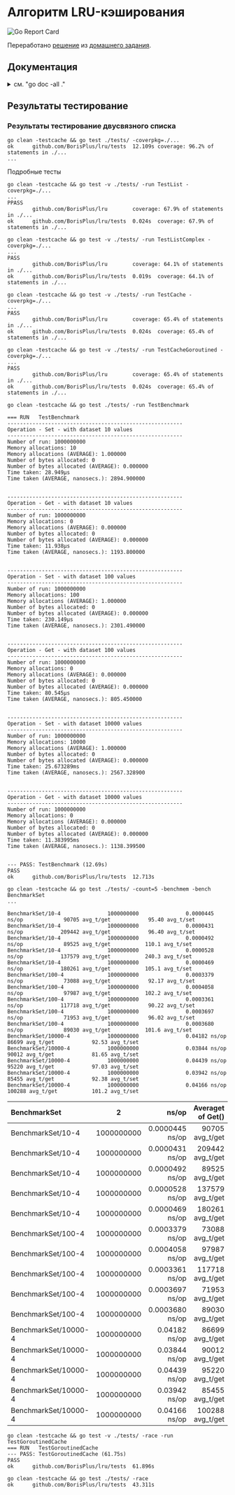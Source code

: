 # Алгоритм LRU-кэширования

![[Go Report Card](https://goreportcard.com/badge/github.com/BorisPlus/lru)](https://goreportcard.com/badge/github.com/BorisPlus/lru)

Переработано [решение](https://github.com/BorisPlus/OTUS-Go-2023-03/blob/master/hw04_lru_cache/REPORT.md) из [домашнего задания](https://github.com/BorisPlus/OTUS-Go-2023-03/blob/master/hw04_lru_cache/README.md).

## Документация

<details>
<summary>см. "go doc -all ."</summary>

```text
package lru // import "github.com/BorisPlus/lru"


TYPES

type Cacher interface {
    Set(key Key, value interface{}) bool
    Get(key Key) (interface{}, bool)
    Clear()
}
    Cacher - интерфейс хранения кэша.

func NewCache(capacity int) Cacher
    NewCache - функция-конструктор кэша.

type Key string

type KeyValue struct {
    // Has unexported fields.
}
    KeyValue - в хранилище будет учтена пара.

    Пара пригодится при извлесении элемента из списка и необходимостью поиска в
    карте, в частности, при очистке абсолютно заполненного кэша.

func NewKeyValuePair(key Key, value interface{}) *KeyValue

func (kv *KeyValue) Key() Key
    Key - получить значение KeyValue.key.

func (kv KeyValue) String() string
    String - наглядное представление значения KeyValue-структуры.

func (kv *KeyValue) Value() interface{}
    Value - получить значение KeyValue.value.

type List struct {
    // Has unexported fields.
}
    List - структура двусвязного списка.

func (list *List) Back() *ListItem
    Back() - получить последний элемент двусвязного списка.

func (list *List) Front() *ListItem
    Front() - получить первый элемент двусвязного списка.

func (list *List) Len() int
    Len() - получить длину двусвязного списка.

func (list *List) MoveToFront(i *ListItem)
    MoveToFront() - переместить элемент в начало двусвязного списка.

func (list *List) PushBack(data interface{}) *ListItem
    PushBack() - добавить значение в конец двусвязного списка.

func (list *List) PushFront(data interface{}) *ListItem
    PushFront() - добавить значение в начало двусвязного списка.

func (list *List) Remove(i *ListItem)
    Remove() - удалить элемент из двусвязного списка.

func (list *List) String() string
    String - наглядное представление всего двусвязного списка.

    Например,

    - пустой список:

        (nil:0x0)
            |
            V
        (nil:0x0)

    - список из двух элементов:

            (nil:0x0)
                |
                V
        -------------------
        Item: 0xc00002e3a0 <--------┐
        -------------------         |
        Data: 2                     |
        Prev: 0x0                   |
        Next: 0xc00002e380  >>>-----|---┐ Next 0xc00002e380
        -------------------         |   | ссылается на
                |                   |   | блок 0xc00002e380
                V                   |   |
        -------------------         |   |
        Item: 0xc00002e380  <-----------┘
        -------------------         | Prev 0xc00002e3a0
        Data: 1                     | ссылается на
        Prev: 0xc00002e3a0  >>>-----┘ блок 0xc00002e3a0
        Next: 0x0
        -------------------
                |
                V
            (nil:0x0)

type ListItem struct {
    Data interface{}
    Prev *ListItem
    Next *ListItem
}
    ListItem - элемент двусвязного списка.

func (listItem *ListItem) String() string
    String - наглядное представление значения элемента двусвязного списка.

    Например,

        -------------------             -------------------
        Item: 0xc00002e400              Item: 0xc00002e400
        -------------------             -------------------
        Data: 30                или     Data: 30
        Prev: 0xc00002e3c0              Prev: 0x0
        Next: 0xc00002e440              Next: 0x0
        -------------------             -------------------

type Lister interface {
    Len() int
    Front() *ListItem
    Back() *ListItem
    PushFront(v interface{}) *ListItem
    PushBack(v interface{}) *ListItem
    Remove(i *ListItem)
    MoveToFront(i *ListItem)
}
    Lister - интерфейс двусвязного списка.

func NewList() Lister

type LruCache struct {
    // Has unexported fields.
}
    LruCache - структура кэша.

func (cache *LruCache) Clear()
    Clear - "очистка" кэша.

func (cache *LruCache) Get(key Key) (interface{}, bool)
    Get - получение элемента из кэша.

func (cache *LruCache) Set(key Key, value interface{}) bool
    Set - уставновка элемента в кэш.

```

</details>

## Результаты тестирование

### Результаты тестирование двусвязного списка

```shell
go clean -testcache && go test ./tests/ -coverpkg=./...
ok      github.com/BorisPlus/lru/tests  12.109s coverage: 96.2% of statements in ./...
...
```

Подробные тесты

```shell
go clean -testcache && go test -v ./tests/ -run TestList -coverpkg=./...
...
PPASS
        github.com/BorisPlus/lru        coverage: 67.9% of statements in ./...
ok      github.com/BorisPlus/lru/tests  0.024s  coverage: 67.9% of statements in ./...

go clean -testcache && go test -v ./tests/ -run TestListComplex -coverpkg=./...
...
PASS
        github.com/BorisPlus/lru        coverage: 64.1% of statements in ./...
ok      github.com/BorisPlus/lru/tests  0.019s  coverage: 64.1% of statements in ./...

go clean -testcache && go test -v ./tests/ -run TestCache -coverpkg=./...
...
PASS
        github.com/BorisPlus/lru        coverage: 65.4% of statements in ./...
ok      github.com/BorisPlus/lru/tests  0.024s  coverage: 65.4% of statements in ./...

go clean -testcache && go test -v ./tests/ -run TestCacheGoroutined -coverpkg=./...
...
PASS
        github.com/BorisPlus/lru        coverage: 65.4% of statements in ./...
ok      github.com/BorisPlus/lru/tests  0.024s  coverage: 65.4% of statements in ./...

```

```shell
go clean -testcache && go test ./tests/ -run TestBenchmark 

=== RUN   TestBenchmark
--------------------------------------------------------
Operation - Set - with dataset 10 values
--------------------------------------------------------
Number of run: 1000000000
Memory allocations: 10
Memory allocations (AVERAGE): 1.000000
Number of bytes allocated: 0
Number of bytes allocated (AVERAGE): 0.000000
Time taken: 28.949µs
Time taken (AVERAGE, nanosecs.): 2894.900000  


--------------------------------------------------------
Operation - Get - with dataset 10 values
--------------------------------------------------------
Number of run: 1000000000
Memory allocations: 0
Memory allocations (AVERAGE): 0.000000
Number of bytes allocated: 0
Number of bytes allocated (AVERAGE): 0.000000
Time taken: 11.938µs
Time taken (AVERAGE, nanosecs.): 1193.800000  


--------------------------------------------------------
Operation - Set - with dataset 100 values
--------------------------------------------------------
Number of run: 1000000000
Memory allocations: 100
Memory allocations (AVERAGE): 1.000000
Number of bytes allocated: 0
Number of bytes allocated (AVERAGE): 0.000000
Time taken: 230.149µs
Time taken (AVERAGE, nanosecs.): 2301.490000  


--------------------------------------------------------
Operation - Get - with dataset 100 values
--------------------------------------------------------
Number of run: 1000000000
Memory allocations: 0
Memory allocations (AVERAGE): 0.000000
Number of bytes allocated: 0
Number of bytes allocated (AVERAGE): 0.000000
Time taken: 80.545µs
Time taken (AVERAGE, nanosecs.): 805.450000  


--------------------------------------------------------
Operation - Set - with dataset 10000 values
--------------------------------------------------------
Number of run: 1000000000
Memory allocations: 10000
Memory allocations (AVERAGE): 1.000000
Number of bytes allocated: 0
Number of bytes allocated (AVERAGE): 0.000000
Time taken: 25.673289ms
Time taken (AVERAGE, nanosecs.): 2567.328900  


--------------------------------------------------------
Operation - Get - with dataset 10000 values
--------------------------------------------------------
Number of run: 1000000000
Memory allocations: 0
Memory allocations (AVERAGE): 0.000000
Number of bytes allocated: 0
Number of bytes allocated (AVERAGE): 0.000000
Time taken: 11.383995ms
Time taken (AVERAGE, nanosecs.): 1138.399500  


--- PASS: TestBenchmark (12.69s)
PASS
ok      github.com/BorisPlus/lru/tests  12.713s

```

```shell
go clean -testcache && go test ./tests/ -count=5 -benchmem -bench BenchmarkSet 
...

BenchmarkSet/10-4               1000000000               0.0000445 ns/op             90705 avg_t/get            95.40 avg_t/set
BenchmarkSet/10-4               1000000000               0.0000431 ns/op            209442 avg_t/get            96.40 avg_t/set
BenchmarkSet/10-4               1000000000               0.0000492 ns/op             89525 avg_t/get           110.1 avg_t/set
BenchmarkSet/10-4               1000000000               0.0000528 ns/op            137579 avg_t/get           240.3 avg_t/set
BenchmarkSet/10-4               1000000000               0.0000469 ns/op            180261 avg_t/get           105.1 avg_t/set
BenchmarkSet/100-4              1000000000               0.0003379 ns/op             73088 avg_t/get            92.17 avg_t/set
BenchmarkSet/100-4              1000000000               0.0004058 ns/op             97987 avg_t/get           102.2 avg_t/set
BenchmarkSet/100-4              1000000000               0.0003361 ns/op            117718 avg_t/get            90.22 avg_t/set
BenchmarkSet/100-4              1000000000               0.0003697 ns/op             71953 avg_t/get            96.02 avg_t/set
BenchmarkSet/100-4              1000000000               0.0003680 ns/op             89030 avg_t/get           101.6 avg_t/set
BenchmarkSet/10000-4            1000000000               0.04182 ns/op       86699 avg_t/get            92.53 avg_t/set
BenchmarkSet/10000-4            1000000000               0.03844 ns/op       90012 avg_t/get            81.65 avg_t/set
BenchmarkSet/10000-4            1000000000               0.04439 ns/op       95220 avg_t/get            97.03 avg_t/set
BenchmarkSet/10000-4            1000000000               0.03942 ns/op       85455 avg_t/get            92.38 avg_t/set
BenchmarkSet/10000-4            1000000000               0.04166 ns/op      100288 avg_t/get           101.2 avg_t/set

```

| BenchmarkSet         | 2          |           ns/op | Averaget of Get() | Averaget of Set() |
| :------------------- | ---------- | --------------: | ----------------: | ----------------- |
| BenchmarkSet/10-4    | 1000000000 | 0.0000445 ns/op |   90705 avg_t/get | 95.40 avg_t/set   |
| BenchmarkSet/10-4    | 1000000000 | 0.0000431 ns/op |  209442 avg_t/get | 96.40 avg_t/set   |
| BenchmarkSet/10-4    | 1000000000 | 0.0000492 ns/op |   89525 avg_t/get | 110.1 avg_t/set   |
| BenchmarkSet/10-4    | 1000000000 | 0.0000528 ns/op |  137579 avg_t/get | 240.3 avg_t/set   |
| BenchmarkSet/10-4    | 1000000000 | 0.0000469 ns/op |  180261 avg_t/get | 105.1 avg_t/set   |
| BenchmarkSet/100-4   | 1000000000 | 0.0003379 ns/op |   73088 avg_t/get | 92.17 avg_t/set   |
| BenchmarkSet/100-4   | 1000000000 | 0.0004058 ns/op |   97987 avg_t/get | 102.2 avg_t/set   |
| BenchmarkSet/100-4   | 1000000000 | 0.0003361 ns/op |  117718 avg_t/get | 90.22 avg_t/set   |
| BenchmarkSet/100-4   | 1000000000 | 0.0003697 ns/op |   71953 avg_t/get | 96.02 avg_t/set   |
| BenchmarkSet/100-4   | 1000000000 | 0.0003680 ns/op |   89030 avg_t/get | 101.6 avg_t/set   |
| BenchmarkSet/10000-4 | 1000000000 |   0.04182 ns/op |   86699 avg_t/get | 92.53 avg_t/set   |
| BenchmarkSet/10000-4 | 1000000000 |   0.03844 ns/op |   90012 avg_t/get | 81.65 avg_t/set   |
| BenchmarkSet/10000-4 | 1000000000 |   0.04439 ns/op |   95220 avg_t/get | 97.03 avg_t/set   |
| BenchmarkSet/10000-4 | 1000000000 |   0.03942 ns/op |   85455 avg_t/get | 92.38 avg_t/set   |
| BenchmarkSet/10000-4 | 1000000000 |   0.04166 ns/op |  100288 avg_t/get | 101.2 avg_t/set   |

```shell
go clean -testcache && go test -v ./tests/ -race -run TestGoroutinedCache 
=== RUN   TestGoroutinedCache
--- PASS: TestGoroutinedCache (61.75s)
PASS
ok      github.com/BorisPlus/lru/tests  61.896s

go clean -testcache && go test ./tests/ -race
ok      github.com/BorisPlus/lru/tests  43.311s

```
